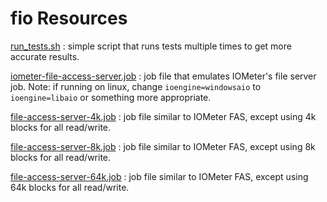 # fio Resources

[run\_tests.sh](run_tests.sh) : simple script that runs tests multiple times to
get more accurate results.

[iometer-file-access-server.job](jobs/iometer-file-access-server.job) : job file
that emulates IOMeter's file server job. Note: if running on linux, change
`ioengine=windowsaio` to `ioengine=libaio` or something more appropriate.

[file-access-server-4k.job](jobs/file-access-server-4k.job) : job file similar to
IOMeter FAS, except using 4k blocks for all read/write.

[file-access-server-8k.job](jobs/file-access-server-8k.job) : job file similar to
IOMeter FAS, except using 8k blocks for all read/write.

[file-access-server-64k.job](jobs/file-access-server-64k.job) : job file similar to
IOMeter FAS, except using 64k blocks for all read/write.
